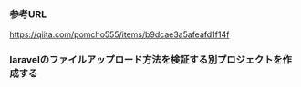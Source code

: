 
### 参考URL
https://qiita.com/pomcho555/items/b9dcae3a5afeafd1f14f

### laravelのファイルアップロード方法を検証する別プロジェクトを作成する
